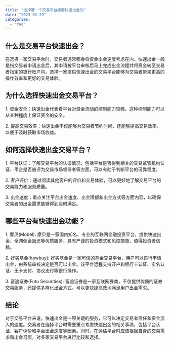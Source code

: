 ```yaml
---
title: "选择哪一个交易平台能够快速出金的"
date: "2023-03-29"
categories: 
  - "faq"
---
```


## 什么是交易平台快速出金？

在选择一家交易平台时，交易者通常都会将资金出金速度考虑在内。快速出金一般是指交易者申请出金后，其申请被平台审核后马上完成出金流程并将资金转至交易者指定的银行账户内。选择一家提供快速出金的交易平台能够为交易者带来更高的操作效率和更好的交易体验。

## 为什么选择快速出金交易平台？

1\. 资金安全：快速出金代表着平台对资金流动的控制能力较强，这种控制能力可以从某种程度上保证资金的安全。

2\. 提高交易效率：快速出金不仅能够为交易者节约时间，还能够提高交易效率，以便于及时获取市场收益。

## 如何选择快速出金交易平台？

1\. 平台认证：了解交易平台的认证情况，包括平台是否得到相关的交易监管机构认证、平台是否被评为交易市场领导者等方面，可以有助于判断平台的可靠程度。

2\. 客户评价：通过阅读其他客户的评价和交易体验，可以更好地了解交易平台的交易能力和服务质量。

3\. 出金速度：重点关注平台出金速度、出金限额和出金方式等方面内容，以确保交易者的出金需求能够得到及时满足。

## 哪些平台有快速出金功能？

1\. 摩贝(Mobel): 摩贝是一家国内知名、专业的互联网金融投资平台，提供快速出金、全网佣金返还等优质服务，具有严谨的投资模式和风控措施，值得投资者信赖。

2\. 好买基金(howbuy): 好买基金是一家可信的基金交易平台，用户可以自行申请出金，由系统审核决定是否可以出金。该平台远程支持开户和银行卡认证、实名认证、无卡支付、协议支付等银行操作。

3\. 富途证券(Futu Securities): 富途证券是一家互联网券商，不仅提供优质的证券交易服务，还提供多样化出金方式，可以更快捷高效地满足用户出金需求。

## 结论

对于交易平台来说，快速出金是一项关键的服务，它可以决定交易者信任和资金流入的速度。交易者在选择平台时需要重点考虑快速出金的相关事项，包括平台认证、客户评价和平台出金速度等因素。同时，在评估平台时应该根据自身的交易需求和出金习惯，对多家交易平台进行比较和选择。
